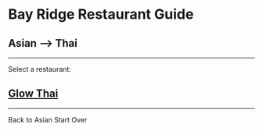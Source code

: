 # Bay Ridge Restaurant Guide
## Asian --> Thai
---
Select a restaurant:
## [Glow Thai](http://www.glowthairestaurant.com/)
---
Back to Asian
Start Over

